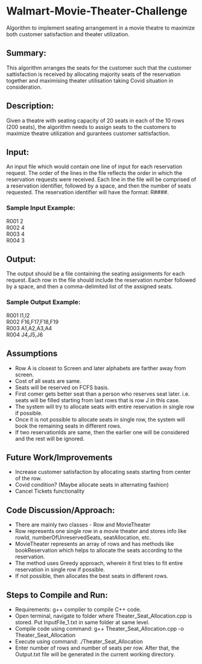 # Walmart-Movie-Theater-Challenge
Algorithm to implement seating arrangement in a movie theatre to maximize both customer satisfaction and theater utilization.

## Summary: 

This algorithm arranges the seats for the customer such that the customer sattisfaction is received by allocating majority seats of the reservation together and maximising theater utilisation taking Covid situation in consideration. 

## Description:

Given a theatre with seating capacity of 20 seats in each of the 10 rows (200 seats), the algorithm needs to assign seats to the customers to maximize theatre utilization and gurantees customer sattisfaction.

## Input: 

An input file which would contain one line of input for each reservation request. The order of the lines in the file reflects the order in which the reservation requests were received. Each line in the file will be comprised of a reservation identifier, followed by a space, and then the number of seats requested. The reservation identifier will have the format: R####.

### Sample Input Example: 
R001 2 <br/>
R002 4 <br/>
R003 4 <br/>
R004 3 <br/>

## Output:

The output should be a file containing the seating assignments for each request. Each row in the file should include the reservation number followed by a space, and then a comma-delimited list of the assigned seats.

### Sample Output Example: 
R001 I1,I2 <br/>
R002 F16,F17,F18,F19 <br/>
R003 A1,A2,A3,A4 <br/>
R004 J4,J5,J6 <br/>

## Assumptions
- Row A is closest to Screen and later alphabets are farther away from screen.
- Cost of all seats are same.
- Seats will be reserved on FCFS basis.
- First comer gets better seat than a person who reserves seat later. i.e. seats will be filled starting from last rows that is row J in this case.
- The system will try to allocate seats with entire reservation in single row if possible.
- Once it is not possible to allocate seats in single row, the system will book the remaining seats in different rows.
- If two reservationIds are same, then the earlier one will be considered and the rest will be ignored.

## Future Work/Improvements
- Increase customer satisfaction by allocating seats starting from center of the row.
- Covid condition? (Maybe allocate seats in alternating fashion)
- Cancel Tickets functionality

## Code Discussion/Approach:
- There are mainly two classes - Row and MovieTheater
- Row represents one single row in a movie theater and stores info like rowId, numberOfUnreservedSeats, seatAllocation, etc.
- MovieTheater represents an array of rows and has methods like bookReservation which helps to allocate the seats according to the reservation.
- The method uses Greedy approach, wherein it first tries to fit entire reservation in single row if possible.
- If not possible, then allocates the best seats in different rows.

## Steps to Compile and Run:
- Requirements: g++ compiler to compile C++ code.
- Open terminal, navigate to folder where Theater_Seat_Allocation.cpp is stored. Put InputFile_1.txt in same folder at same level.
- Compile code using command: g++ Theater_Seat_Allocation.cpp -o Theater_Seat_Allocation
- Execute using command: ./Theater_Seat_Allocation
- Enter number of rows and number of seats per row. After that, the Output.txt file will be generated in the current working directory.